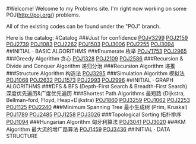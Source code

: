#Welcome!
Welcome to my Problems site. I'm right now working on some POJ(<http://poj.org/>) problems.

All of the existing codes can be found under the "POJ" branch.

Here is the catalog:
#Catalog
###Just for confidence
[POJ√3299](https://github.com/samuel-peng/Problems/wiki/POJ-3299----Humidex) [POJ2159](http://poj.org/problem?id=2159)  [POJ2739](http://poj.org/problem?id=2739)  [POJ1083](http://poj.org/problem?id=1083)  [POJ2262](http://poj.org/problem?id=2262)  [POJ1503](http://poj.org/problem?id=1503)  [POJ3006](http://poj.org/problem?id=3006)  [POJ2255](http://poj.org/problem?id=2255)  [POJ3094](http://poj.org/problem?id=3094)
##INITIAL · BASIC ALGORITHMS
###Enumerate 枚举
[POJ√1753](https://github.com/samuel-peng/Problems/wiki/POJ-1753----Flip-Game)  [POJ2965](http://poj.org/problem?id=2965)
###Greedy Algorithm 贪心
[POJ1328](http://poj.org/problem?id=1328)  [POJ2109](http://poj.org/problem?id=2109)  [POJ2586](http://poj.org/problem?id=2586)
###Recursion & Divide and Conquer Algorithm 递归分治
###Recursion Algorithm 递推
###Structure Algorithm 构造法
[POJ3295](http://poj.org/problem?id=3295)
###Simulation Algorithm 模拟法
[POJ1068](http://poj.org/problem?id=1068)  [POJ2632](http://poj.org/problem?id=2632)  [POJ1573](http://poj.org/problem?id=1573)  [POJ2993](http://poj.org/problem?id=2993)  [POJ2996](http://poj.org/problem?id=2996)
##INITIAL · GRAPH ALGORITHMS
###DFS & BFS (Depth-First Search & Breadth-First Search) 深度优先遍历&广度优先遍历
###Shortest Path Algorithms 最短路 (Dijkstra, Bellman-ford, Floyd, Heap+Dijkstra)
[POJ1860](http://poj.org/problem?id=1860)  [POJ3259](http://poj.org/problem?id=3259)  [POJ1062](http://poj.org/problem?id=1062)  [POJ2253](http://poj.org/problem?id=2253)  [POJ1125](http://poj.org/problem?id=1125)  [POJ2240](http://poj.org/problem?id=2240)
###Minimum Spanning Tree 最小生成树 (Prim, Kruskal)
[POJ1789](http://poj.org/problem?id=1789)  [POJ2485](http://poj.org/problem?id=2485)  [POJ1258](http://poj.org/problem?id=1258)  [POJ3026](http://poj.org/problem?id=3026)
###Topological Sorting 拓扑排序
[POJ1094](http://poj.org/problem?id=1094)
###Hungarian Algorithm 匈牙利算法
[POJ3041](http://poj.org/problem?id=3041)  [POJ3020](http://poj.org/problem?id=3020)
###KM Algorithm 最大流的增广路算法
[POJ1459](http://poj.org/problem?id=1459)  [POJ3436](http://poj.org/problem?id=3436)
##INITIAL · DATA STRUCTURE
